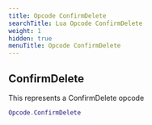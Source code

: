 ```yaml
---
title: Opcode ConfirmDelete
searchTitle: Lua Opcode ConfirmDelete
weight: 1
hidden: true
menuTitle: Opcode ConfirmDelete
---
```

## ConfirmDelete

This represents a ConfirmDelete opcode
```lua
Opcode.ConfirmDelete
```